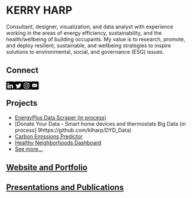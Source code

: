 # KERRY HARP

Consultant, designer, visualization, and data analyst with experience working in the areas of energy efficiency, sustainability, and the health/wellbeing of building occupants. My value is to research, promote, and deploy resilient, sustainable, and wellbeing strategies to inspire solutions to environmental, social, and governance (ESG) issues.

<!--
**klharp/klharp** is a ✨ _special_ ✨ repository because its `README.md` (this file) appears on your GitHub profile.

Here are some ideas to get you started:

- 🔭 I’m currently working on ...
- 🌱 I’m currently learning ...
- 👯 I’m looking to collaborate on ...
- 🤔 I’m looking for help with ...
- 💬 Ask me about ...
- 📫 How to reach me: ...
- 😄 Pronouns: ...
- ⚡ Fun fact: ...
-->

## Connect

[<img align="left" alt="LinkedIn" width="22px" src="static/img/linkedin.png" />][linkedin]
&nbsp;&nbsp;&nbsp;
[<img align="left" alt="Twitter" width="22px" src="static/img/twitter.png" />][twitter]
&nbsp;&nbsp;&nbsp;
[<img align="left" alt="Instagram" width="22px" src="static/img/instagram.png" />][instagram]
&nbsp;&nbsp;&nbsp;
[<img align="left" alt="Email" width="22px" src="static/img/email.png" />][email]


## Projects

- [EnergyPlus Data Scraper (in process)](https://klharp.github.io/Eplus_Maine//index.html)
- [Donate Your Data - Smart home devices and thermostats Big Data (in process] 9https://github.com/klharp/DYD_Data)
- [Carbon Emissions Predictor](https://klharp.github.io/Greenhouse-Gas-Emissions-Predictor/)
- [Healthy Neighborhoods Dashboard](https://klharp.github.io/Healthy-Neighborhoods-Dashboard/templates/)
- [See more...](https://klharp.github.io/projects.html)


## [Website and Portfolio](https://klharp.github.io/)


## [Presentations and Publications](https://klharp.github.io/publications.html)


[website]: https://klharp.github.io/
[twitter]: https://twitter.com/design_harp
[linkedin]: https://www.linkedin.com/in/kerryhaglund/
[instagram]: https://instagram.com/harpdesigninc/
[email]: mailto:kharp@umn.edu
<!-- 

# &nbsp;
Copyright &copy; 2021, Harp Design, Inc. 
All rights reserved. -->
